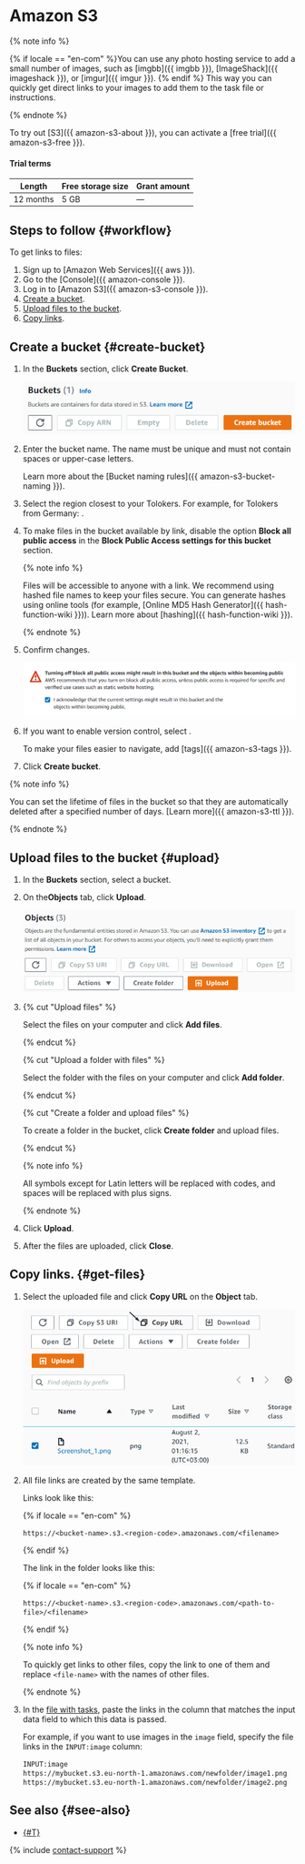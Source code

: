 # Amazon S3

{% note info %}

{% if locale == "en-com" %}You can use any photo hosting service to add a small number of images, such as [imgbb]({{ imgbb }}), [ImageShack]({{ imageshack }}), or [imgur]({{ imgur }}). {% endif %} This way you can quickly get direct links to your images to add them to the task file or instructions.

{% endnote %}

To try out [S3]({{ amazon-s3-about }}), you can activate a [free trial]({{ amazon-s3-free }}).

#### Trial terms

Length | Free storage size | Grant amount
----- | ----- | -----
12 months | 5 GB | —

## Steps to follow {#workflow}

To get links to files:

1. Sign up to [Amazon Web Services]({{ aws }}).
1. Go to the [Console]({{ amazon-console }}).
1. Log in to [Amazon S3]({{ amazon-s3-console }}).
1. [Create a bucket](#create-bucket).
1. [Upload files to the bucket](#upload).
1. [Copy links](#get-files).

## Create a bucket {#create-bucket}

1. In the **Buckets** section, click **Create Bucket**.

    ![](../_images/tutorials/cloud-storage/amazon/create-bucket.png)

1. Enter the bucket name. The name must be unique and must not contain spaces or upper-case letters.

    Learn more about the [Bucket naming rules]({{ amazon-s3-bucket-naming }}).

1. Select the region closest to your Tolokers. For example, for Tolokers from Germany: .

1. To make files in the bucket available by link, disable the option **Block all public access** in the **Block Public Access settings for this bucket** section.

    {% note info %}

    Files will be accessible to anyone with a link. We recommend using hashed file names to keep your files secure. You can generate hashes using online tools (for example, [Online MD5 Hash Generator]({{ hash-function-wiki }})). Learn more about [hashing]({{ hash-function-wiki }}).

    {% endnote %}

1. Confirm changes.

    ![](../_images/tutorials/cloud-storage/amazon/accept-privacy.png)

1. If you want to enable version control, select .

    To make your files easier to navigate, add [tags]({{ amazon-s3-tags }}).

1. Click **Create bucket**.

{% note info %}

You can set the lifetime of files in the bucket so that they are automatically deleted after a specified number of days. [Learn more]({{ amazon-s3-ttl }}).

{% endnote %}

## Upload files to the bucket {#upload}

1. In the **Buckets** section, select a bucket.

1. On the**Objects** tab, click **Upload**.

    ![](../_images/tutorials/cloud-storage/amazon/upload.png)

1. {% cut "Upload files" %}

    Select the files on your computer and click **Add files**.

    {% endcut %}

    {% cut "Upload a folder with files" %}

    Select the folder with the files on your computer and click **Add folder**.

    {% endcut %}

    {% cut "Create a folder and upload files" %}

    To create a folder in the bucket, click **Create folder** and upload files.

    {% endcut %}

    {% note info %}

    All symbols except for Latin letters will be replaced with codes, and spaces will be replaced with plus signs.

    {% endnote %}

1. Click **Upload**.

1. After the files are uploaded, click **Close**.

## Copy links. {#get-files}

1. Select the uploaded file and click **Copy URL** on the **Object** tab.

    ![](../_images/tutorials/cloud-storage/amazon/overview.png)

1. All file links are created by the same template.

    Links look like this:

    {% if locale == "en-com" %}

    ```plaintext
    https://<bucket-name>.s3.<region-code>.amazonaws.com/<filename>
    ```

    {% endif %}

    The link in the folder looks like this:

    {% if locale == "en-com" %}

    ```plaintext
    https://<bucket-name>.s3.<region-code>.amazonaws.com/<path-to-file>/<filename>
    ```

    {% endif %}

    {% note info %}

    To quickly get links to other files, copy the link to one of them and replace `<file-name>` with the names of other files.

    {% endnote %}

1. In the [file with tasks](pool_csv.md), paste the links in the column that matches the input data field to which this data is passed.

    For example, if you want to use images in the `image` field, specify the file links in the `INPUT:image` column:

    ```plaintext
    INPUT:image
    https://mybucket.s3.eu-north-1.amazonaws.com/newfolder/image1.png
    https://mybucket.s3.eu-north-1.amazonaws.com/newfolder/image2.png
    ```

## See also {#see-also}

- [{#T}](task_upload.md)

{% include [contact-support](../_includes/contact-support.md) %}